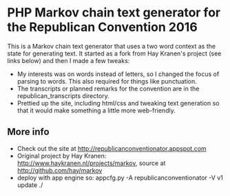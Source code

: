 PHP Markov chain text generator for the Republican Convention 2016
===============================
This is a Markov chain text generator that uses a two word context as the state for generating text. It started as a fork from Hay Kranen's project (see links below) and then I made a few tweaks:
* My interests was on words instead of letters, so I changed the focus of parsing to words. This also required for things like punctuation.
* The transcripts or planned remarks for the convention are in the republican_transcripts directory.
* Prettied up the site, including html/css and tweaking text generation so that it would make something a little more web-friendly. 

More info
---------
* Check out the site at http://republicanconventionator.appspot.com
* Original project by Hay Kranen: http://www.haykranen.nl/projects/markov, source at http://github.com/hay/markov
* deploy with app engine so: appcfg.py -A republicanconventionator -V v1 update ./

